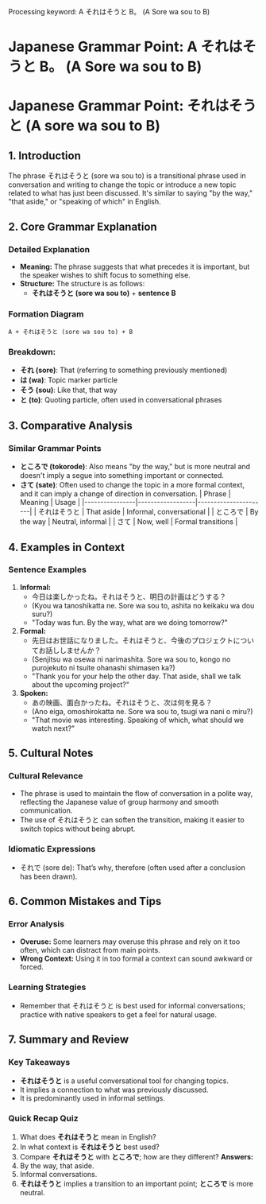 Processing keyword: A それはそうと B。 (A Sore wa sou to B)
# Japanese Grammar Point: A それはそうと B。 (A Sore wa sou to B)
# Japanese Grammar Point: それはそうと (A sore wa sou to B)
## 1. Introduction
The phrase それはそうと (sore wa sou to) is a transitional phrase used in conversation and writing to change the topic or introduce a new topic related to what has just been discussed. It's similar to saying "by the way," "that aside," or "speaking of which" in English.
## 2. Core Grammar Explanation
### Detailed Explanation
- **Meaning:** The phrase suggests that what precedes it is important, but the speaker wishes to shift focus to something else. 
- **Structure:** The structure is as follows:
  - **それはそうと (sore wa sou to)** + **sentence B**
### Formation Diagram
```
A + それはそうと (sore wa sou to) + B
```
### Breakdown:
- **それ (sore)**: That (referring to something previously mentioned)
- **は (wa)**: Topic marker particle
- **そう (sou)**: Like that, that way
- **と (to)**: Quoting particle, often used in conversational phrases
## 3. Comparative Analysis
### Similar Grammar Points
- **ところで (tokorode)**: Also means "by the way," but is more neutral and doesn't imply a segue into something important or connected. 
- **さて (sate)**: Often used to change the topic in a more formal context, and it can imply a change of direction in conversation.
| Phrase         | Meaning          | Usage                |
|----------------|------------------|----------------------|
| それはそうと   | That aside       | Informal, conversational |
| ところで       | By the way       | Neutral, informal      |
| さて           | Now, well        | Formal transitions      |
## 4. Examples in Context
### Sentence Examples
1. **Informal:**
   - 今日は楽しかったね。それはそうと、明日の計画はどうする？
   - (Kyou wa tanoshikatta ne. Sore wa sou to, ashita no keikaku wa dou suru?)
   - "Today was fun. By the way, what are we doing tomorrow?"
2. **Formal:**
   - 先日はお世話になりました。それはそうと、今後のプロジェクトについてお話ししませんか？
   - (Senjitsu wa osewa ni narimashita. Sore wa sou to, kongo no purojekuto ni tsuite ohanashi shimasen ka?)
   - "Thank you for your help the other day. That aside, shall we talk about the upcoming project?"
3. **Spoken:**
   - あの映画、面白かったね。それはそうと、次は何を見る？
   - (Ano eiga, omoshirokatta ne. Sore wa sou to, tsugi wa nani o miru?)
   - "That movie was interesting. Speaking of which, what should we watch next?"
## 5. Cultural Notes
### Cultural Relevance
- The phrase is used to maintain the flow of conversation in a polite way, reflecting the Japanese value of group harmony and smooth communication. 
- The use of それはそうと can soften the transition, making it easier to switch topics without being abrupt.
### Idiomatic Expressions
- それで (sore de): That’s why, therefore (often used after a conclusion has been drawn).
## 6. Common Mistakes and Tips
### Error Analysis
- **Overuse:** Some learners may overuse this phrase and rely on it too often, which can distract from main points.
- **Wrong Context:** Using it in too formal a context can sound awkward or forced.
### Learning Strategies
- Remember that それはそうと is best used for informal conversations; practice with native speakers to get a feel for natural usage.
  
## 7. Summary and Review
### Key Takeaways
- **それはそうと** is a useful conversational tool for changing topics.
- It implies a connection to what was previously discussed.
- It is predominantly used in informal settings.
### Quick Recap Quiz
1. What does **それはそうと** mean in English?
2. In what context is **それはそうと** best used?
3. Compare **それはそうと** with **ところで**; how are they different?
**Answers:**
1. By the way, that aside.
2. Informal conversations.
3. **それはそうと** implies a transition to an important point; **ところで** is more neutral.
